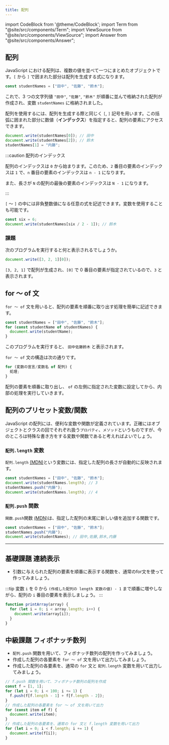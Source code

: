 ```yaml
---
title: 配列
---
```


import CodeBlock from '@theme/CodeBlock';
import Term from "@site/src/components/Term";
import ViewSource from "@site/src/components/ViewSource";
import Answer from "@site/src/components/Answer";

## 配列

JavaScript における配列は、複数の値を並べて一つにまとめたオブジェクトです。`[` から `]` で囲まれた部分は配列を生成する式になります。

```javascript
const studentNames = ["田中", "佐藤", "鈴木"];
```

これで、3 つの文字列値 `"田中"`, `"佐藤"`, `"鈴木"` が順番に並んで格納された配列が作成され、変数 `studentNames` に格納されました。

配列を使用するには、配列を生成する際と同じく `[`, `]` 記号を用います。この括弧に囲まれた部分に数値（**インデックス**）を指定すると、配列の要素にアクセスできます。

```javascript
document.write(studentNames[0]); // 田中
document.write(studentNames[2]); // 鈴木
studentNames[1] = "内藤";
```

:::caution 配列のインデックス

配列のインデックスは `0` から始まります。このため、`2` 番目の要素のインデックスは `1` で、`n` 番目の要素のインデックスは `n - 1` になります。

また、長さが `N` の配列の最後の要素のインデックスは `N - 1` になります。

:::

`[` 〜 `]` の中には非負整数値になる任意の式を記述できます。変数を使用することも可能です。

```javascript
const six = 6;
document.write(studentNames[six / 2 - 1]); // 鈴木
```

### 課題

次のプログラムを実行すると何と表示されるでしょうか。

```javascript
document.write([3, 2, 1][0]);
```

<Answer>

`[3, 2, 1]` で配列が生成され、`[0]` で 0 番目の要素が指定されているので、`3` と表示されます。

<ViewSource url={import.meta.url} path="_samples/array" />

</Answer>

## for 〜 of 文

`for 〜 of` 文を用いると、配列の要素を順番に取り出す処理を簡単に記述できます。

```javascript
const studentNames = ["田中", "佐藤", "鈴木"];
for (const studentName of studentNames) {
  document.write(studentName);
}
```

このプログラムを実行すると、 `田中佐藤鈴木` と表示されます。

`for 〜 of` 文の構造は次の通りです。

```javascript
for (変数の宣言/変数名 of 配列) {
  処理;
}
```

配列の要素を順番に取り出し、 `of` の左側に指定された変数に設定してから、内部の処理を実行していきます。

## 配列のプリセット変数/関数

JavaScript の配列には、便利な変数や関数が定義されています。正確にはオブジェクトとクラスの回でそれぞれ扱う`プロパティ`、`メソッド`というものですが、今のところは特殊な書き方をする変数や関数であると考えればよいでしょう。

### `配列.length` 変数

`配列.length` [(MDN)](https://developer.mozilla.org/ja/docs/Web/JavaScript/Reference/Global_Objects/Array/length)という変数には、指定した配列の長さが自動的に反映されます。

```javascript
const studentNames = ["田中", "佐藤", "鈴木"];
document.write(studentNames.length); // 3
studentNames.push("内藤");
document.write(studentNames.length); // 4
```

### `配列.push` 関数

`関数.push`関数 [(MDN)](https://developer.mozilla.org/ja/docs/Web/JavaScript/Reference/Global_Objects/Array/push)は、指定した配列の末尾に新しい値を追加する関数です。

```javascript
const studentNames = ["田中", "佐藤", "鈴木"];
studentNames.push("内藤");
document.write(studentNames); // 田中,佐藤,鈴木,内藤
```

---

## 基礎課題 連続表示

- 引数に与えられた配列の要素を順番に表示する関数を、通常のfor文を使って作ってみましょう。

:::tip
変数 `i` を 0 から `(作成した配列の length 変数の値) - 1` まで順番に増やしながら、配列の `i` 番目の要素を表示しましょう。
:::

<Answer>

```javascript
function printArray(array) {
  for (let i = 0; i < array.length; i++) {
    document.write(array[i]);
  }
}
```

<ViewSource url={import.meta.url} path="_samples/Array-printer" />

</Answer>

## 中級課題 フィボナッチ数列

- `配列.push` 関数を用いて、フィボナッチ数列の配列を作ってみましょう。
- 作成した配列の各要素を `for ～ of` 文を用いて出力してみましょう。
- 作成した配列の各要素を、通常の `for` 文と `配列.length` 変数を用いて出力してみましょう。



<Answer>

```javascript
// f.push 関数を用いて、フィボナッチ数列の配列を作成
const f = [1, 1];
for (let i = 0; i < 100; i += 1) {
  f.push(f[f.length - 1] + f[f.length - 2]);
}
// 作成した配列の各要素を for ～ of 文を用いて出力
for (const item of f) {
  document.write(item);
}
// 作成した配列の各要素を、通常の for 文と f.length 変数を用いて出力
for (let i = 0; i < f.length; i += 1) {
  document.write(f[i]);
}
```

<ViewSource url={import.meta.url} path="_samples/Array-class" />

</Answer>

<!-- オブジェクトはまだ扱っていないためコメントアウト
## 配列とオブジェクト

配列はオブジェクトの一種です。しかしながら、JavaScript のオブジェクトとは、[オブジェクトの節](../../1-trial-session/11-object/index.md)で扱ったように、プロパティ名とプロパティ値の組み合わせでした。

配列もこの原則に従って動作しています。次の図に示すように、配列とは、各要素のインデックスがプロパティ名になっているオブジェクトだと考えることができるのです。

![配列のプロパティ](./array-properties.png)

逆に、その他のオブジェクトも配列と同じように使用することができます。この記法を**ブラケット記法**と呼び、プログラムの動作に応じて使用したいプロパティを切り替えるのに役立ちます。

```javascript
const subject = "math"; // ここを変えると表示される教科が変わる
const scores = { math: 90, science: 80 };
document.write(`${subject} の点数は ${scores[subject]} です。`); // math の点数は 90 です。
```

:::tip オブジェクトのプロパティ

オブジェクトのプロパティに数値は使用できません。それではなぜ、配列の場合は `studentNames[2]` のように記述できるのでしょうか。

答えは単純で、文字列に変換されているからです。このため、次のプログラムは全く問題なく動作します。

```javascript
const studentNames = ["田中", "佐藤", "鈴木"];
document.write(studentNames["0"]); // 田中
```

:::
-->

